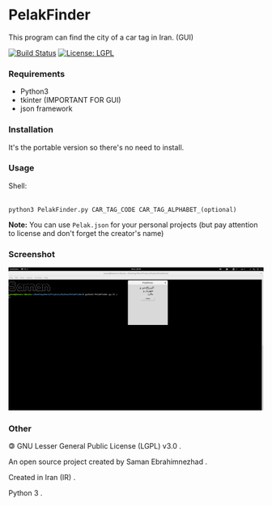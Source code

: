 # PelakFinder
This program can find the city of a car tag in Iran. (GUI)

[![Build Status](https://img.shields.io/badge/build-passing-success)](https://samebison.ir)
[![License: LGPL](https://img.shields.io/badge/license-LGPL--3.0-informational)](https://www.gnu.org/licenses/lgpl-3.0)

### Requirements

* Python3
* tkinter (IMPORTANT FOR GUI)
* json framework

### Installation

It's the portable version so there's no need to install.

### Usage

Shell:

```shell

python3 PelakFinder.py CAR_TAG_CODE CAR_TAG_ALPHABET_(optional)

```
**Note:** You can use ```Pelak.json``` for your personal projects (but pay attention to license and don't forget the creator's name)

### Screenshot

![PelakFinder](PelakFinder_Screenshot.png?raw=true)

### Other

&#127279; GNU Lesser General Public License (LGPL) v3.0 .

An open source project created by Saman Ebrahimnezhad .

Created in Iran (IR) .

Python 3 .
